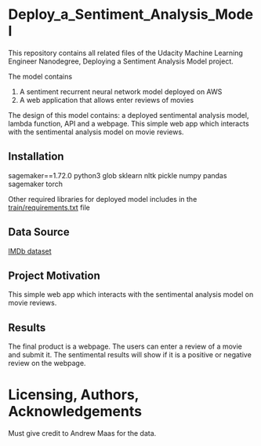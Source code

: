 # Deploy_a_Sentiment_Analysis_Model
This repository contains all related files of the Udacity Machine Learning Engineer Nanodegree, Deploying a Sentiment Analysis Model project.

The model contains
1. A sentiment recurrent neural network model deployed on AWS
2. A web application that allows enter reviews of movies

The design of this model contains: a deployed sentimental analysis model, lambda function, API and a webpage. This simple web app which interacts with the sentimental analysis model on movie reviews.

## Installation
sagemaker==1.72.0
python3
glob
sklearn
nltk
pickle
numpy
pandas
sagemaker
torch

Other required libraries for deployed model includes in the [train/requirements.txt](https://github.com/Mendy5/Udacity_Deploy_a_Sentiment_Analysis_Model/blob/main/train/requirements.txt) file

## Data Source
[IMDb dataset](http://ai.stanford.edu/~amaas/data/sentiment/)

## Project Motivation
This simple web app which interacts with the sentimental analysis model on movie reviews.

## Results
The final product is a webpage. The users can enter a review of a movie and submit it. The sentimental results will show if it is a positive or negative review on the webpage.

# Licensing, Authors, Acknowledgements
Must give credit to Andrew Maas for the data.
